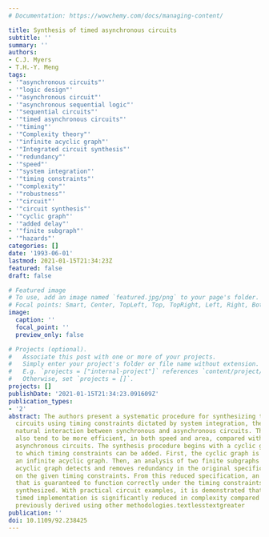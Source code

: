 ```yaml
---
# Documentation: https://wowchemy.com/docs/managing-content/

title: Synthesis of timed asynchronous circuits
subtitle: ''
summary: ''
authors:
- C.J. Myers
- T.H.-Y. Meng
tags:
- '"asynchronous circuits"'
- '"logic design"'
- '"asynchronous circuit"'
- '"asynchronous sequential logic"'
- '"sequential circuits"'
- '"timed asynchronous circuits"'
- '"timing"'
- '"Complexity theory"'
- '"infinite acyclic graph"'
- '"Integrated circuit synthesis"'
- '"redundancy"'
- '"speed"'
- '"system integration"'
- '"timing constraints"'
- '"complexity"'
- '"robustness"'
- '"circuit"'
- '"circuit synthesis"'
- '"cyclic graph"'
- '"added delay"'
- '"finite subgraph"'
- '"hazards"'
categories: []
date: '1993-06-01'
lastmod: 2021-01-15T21:34:23Z
featured: false
draft: false

# Featured image
# To use, add an image named `featured.jpg/png` to your page's folder.
# Focal points: Smart, Center, TopLeft, Top, TopRight, Left, Right, BottomLeft, Bottom, BottomRight.
image:
  caption: ''
  focal_point: ''
  preview_only: false

# Projects (optional).
#   Associate this post with one or more of your projects.
#   Simply enter your project's folder or file name without extension.
#   E.g. `projects = ["internal-project"]` references `content/project/deep-learning/index.md`.
#   Otherwise, set `projects = []`.
projects: []
publishDate: '2021-01-15T21:34:23.091609Z'
publication_types:
- '2'
abstract: The authors present a systematic procedure for synthesizing timed asynchronous
  circuits using timing constraints dictated by system integration, thereby facilitating
  natural interaction between synchronous and asynchronous circuits. Their timed circuits
  also tend to be more efficient, in both speed and area, compared with traditional
  asynchronous circuits. The synthesis procedure begins with a cyclic graph specification
  to which timing constraints can be added. First, the cyclic graph is unfolded into
  an infinite acyclic graph. Then, an analysis of two finite subgraphs of the infinite
  acyclic graph detects and removes redundancy in the original specification based
  on the given timing constraints. From this reduced specification, an implementation
  that is guaranteed to function correctly under the timing constraints is systematically
  synthesized. With practical circuit examples, it is demonstrated that the resulting
  timed implementation is significantly reduced in complexity compared with implementations
  previously derived using other methodologies.textlesstextgreater
publication: ''
doi: 10.1109/92.238425
---
```

